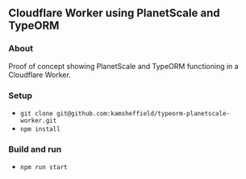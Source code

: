 ## Cloudflare Worker using PlanetScale and TypeORM

### About

Proof of concept showing PlanetScale and TypeORM functioning in a Cloudflare Worker.

### Setup
* `git clone git@github.com:kamsheffield/typeorm-planetscale-worker.git`
* `npm install`

### Build and run
* `npm run start`
